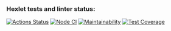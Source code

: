 ### Hexlet tests and linter status:
[![Actions Status](https://github.com/DmitryNikolaev98/frontend-bootcamp-project-46/workflows/hexlet-check/badge.svg)](https://github.com/DmitryNikolaev98/frontend-bootcamp-project-46/actions)
[![Node CI](https://github.com/DmitryNikolaev98/frontend-bootcamp-project-46/actions/workflows/node_ci.yml/badge.svg)](https://github.com/DmitryNikolaev98/frontend-bootcamp-project-46/actions/workflows/node_ci.yml)
[![Maintainability](https://api.codeclimate.com/v1/badges/3e8208030aff22fd74c1/maintainability)](https://codeclimate.com/github/DmitryNikolaev98/frontend-bootcamp-project-46/maintainability)
[![Test Coverage](https://api.codeclimate.com/v1/badges/3e8208030aff22fd74c1/test_coverage)](https://codeclimate.com/github/DmitryNikolaev98/frontend-bootcamp-project-46/test_coverage)